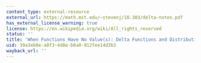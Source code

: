 ```yaml
---
content_type: external-resource
external_url: https://math.mit.edu/~stevenj/18.303/delta-notes.pdf
has_external_license_warning: true
license: https://en.wikipedia.org/wiki/All_rights_reserved
status: ''
title: 'When Functions Have No Value(s): Delta Functions and Distributions (PDF)'
uid: 39a3eb8e-a8f3-4d8e-b6a0-912fee14d3b3
wayback_url: ''
---
```

